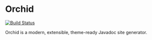 # Orchid

[![Build Status](https://travis-ci.org/JavaEden/Orchid.svg?branch=master)](https://travis-ci.org/JavaEden/Orchid)

Orchid is a modern, extensible, theme-ready Javadoc site generator.